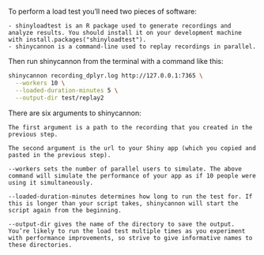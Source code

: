 To perform a load test you’ll need two pieces of software:

    - shinyloadtest is an R package used to generate recordings and analyze results. You should install it on your development machine with install.packages("shinyloadtest").
    - shinycannon is a command-line used to replay recordings in parallel.

Then run shinycannon from the terminal with a command like this:

```bash
shinycannon recording_dplyr.log http://127.0.0.1:7365 \
  --workers 10 \
  --loaded-duration-minutes 5 \
  --output-dir test/replay2
```

There are six arguments to shinycannon:

    The first argument is a path to the recording that you created in the previous step.

    The second argument is the url to your Shiny app (which you copied and pasted in the previous step).

    --workers sets the number of parallel users to simulate. The above command will simulate the performance of your app as if 10 people were using it simultaneously.

    --loaded-duration-minutes determines how long to run the test for. If this is longer than your script takes, shinycannon will start the script again from the beginning.

    --output-dir gives the name of the directory to save the output. You’re likely to run the load test multiple times as you experiment with performance improvements, so strive to give informative names to these directories.
